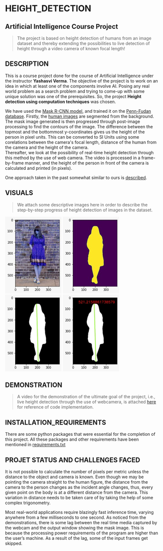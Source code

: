 # HEIGHT_DETECTION
## Artificial Intelligence Course Project

> The project is based on height detection of humans from an image dataset and thereby extending the possibilities to live detection of height through a video camera of known focal length!

## DESCRIPTION
This is a course project done for the course of Artificial Intelligence under the instructor **Yashasvi Verma**. The objective of the project is to work on an idea in which at least one of the components involve AI. Posing any real world problem as a search problem and trying to come-up with some unique solution was one of the prerequisites. So, the project **Height detection using computation techniques** was chosen. <br/>

We have used the [Mask R-CNN model](https://arxiv.org/pdf/1703.06870.pdf), and trained it on the [Penn-Fudan database](https://www.cis.upenn.edu/~jshi/ped_html/). Firstly, the [human images](https://www.cis.upenn.edu/~jshi/ped_html/pageshow1.html) are segmented from the background. The mask image generated is then progressed through post-image processing to find the contours of the image. The difference between the topmost and the bottommost y-coordinates gives us the height of the person in pixel units. This can be converted to SI Units using some corelations between the camera's focal length, distance of the human from the camera and the height of the camera. <br/>
Thereafter, we look at the possibility of real-time height detection through this method by the use of web camera. The video is processed in a frame-by-frame manner, and the height of the person in front of the camera is calculated and printed (in pixels). <br/>

One approach taken in the past somewhat similar to ours is [described](http://ij3c.ncuteecs.org/volume/paperfile/4-3/IJ3C_6.pdf).

## VISUALS
> We attach some descriptive images here in order to describe the step-by-step progress of height detection of images in the dataset.

![Image](https://github.com/AnkitAnkitR/HEIGHT_DETECTION_AI/blob/main/Images/1.jpeg?raw=true)
![Image](https://github.com/AnkitAnkitR/HEIGHT_DETECTION_AI/blob/main/Images/2.jpeg?raw=true)
![Image](https://github.com/AnkitAnkitR/HEIGHT_DETECTION_AI/blob/main/Images/3.jpeg?raw=true)
![Image](https://github.com/AnkitAnkitR/HEIGHT_DETECTION_AI/blob/main/Images/4.jpeg?raw=true)


## DEMONSTRATION
> A video for the demonstration of the ultimate goal of the project, i.e., live height detection through the use of webcamera, is attached [here](https://drive.google.com/file/d/1ycx6WSUFdXFMj7C-MmESCZM8N7Bvallj/view?usp=sharing) for reference of code implementation.


## INSTALLATION_REQUIREMENTS
There are some python packages that were essential for the completion of this project. All these packages and other requirements have been mentioned in [requirements.txt](https://github.com/AnkitAnkitR/HEIGHT_DETECTION_AI/blob/main/requirements.txt)

## PROJET STATUS AND CHALLENGES FACED
It is not possible to calculate the number of pixels per metric unless the distance to the object and camera is known. Even though we may be pointing the camera straight to the human figure, the distance from the camera to the person changes as the incident angle changes, thus, every given point on the body is at a different distance from the camera. This variation in distance needs to be taken care of by taking the help of some complex trigonometry. <br/>

Most real-world applications require blazingly fast inference time, varying anywhere from a few milliseconds to one second. As noticed from the demonstrations, there is some lag between the real time media captured by the webcam and the output window showing the mask image. This is because the processing power requirements of the program are higher than the user’s machine. As a result of the lag, some of the input frames get skipped.
